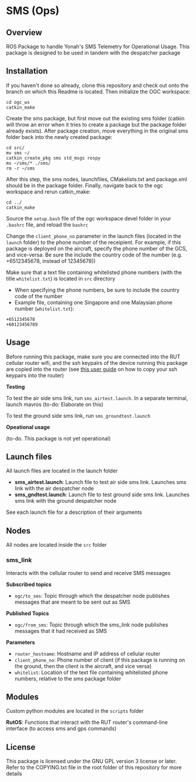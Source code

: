 # SMS (Ops)

## Overview

ROS Package to handle Yonah's SMS Telemetry for Operational Usage. This package is designed to be used in tandem with the despatcher package

## Installation

If you haven't done so already, clone this repository and check out onto the branch on which this Readme is located. Then initialize the OGC workspace:

```
cd ogc_ws
catkin_make
```

Create the sms package, but first move out the existing sms folder (catkin will throw an error when it tries to create a package but the package folder already exists). After package creation, move everything in the original sms folder back into the newly created package:

```
cd src/
mv sms ~/
catkin_create_pkg sms std_msgs rospy
mv ~/sms/* ./sms/
rm -r ~/sms
```

After this step, the sms nodes, launchfiles, CMakelists.txt and package.xml should be in the package folder. Finally, navigate back to the ogc workspace and rerun catkin_make:

```
cd ../
catkin_make
```

Source the `setup.bash` file of the ogc workspace devel folder in your `.bashrc` file, and reload the `bashrc`

Change the `client_phone_no` parameter in the launch files (located in the `launch` folder) to the phone number of the receipient. For example, if this package is deployed on the aircraft, specify the phone number of the GCS, and vice-versa. Be sure the include the country code of the number (e.g. +6512345678, instead of 12345678))

Make sure that a text file containing whitelisted phone numbers (with the title `whitelist.txt`) is located in `src` directory

* When specifying the phone numbers, be sure to include the country code of the number
* Example file, containing one Singapore and one Malaysian phone number (`whitelist.txt`):

```
+6512345678
+60123456789
```

## Usage

Before running this package, make sure you are connected into the RUT cellular router wifi, and the ssh keypairs of the device running this package are copied into the router (see [this user guide](https://wiki.teltonika-networks.com/view/SSH_RSA_key_authentication_(Linux)) on how to copy your ssh keypairs into the router)

**Testing**

To test the air side sms link, run `sms_airtest.launch`. In a separate terminal, launch mavros (to-do: Elaborate on this)

To test the ground side sms link, run `sms_groundtest.launch`

**Opeational usage**

(to-do. This package is not yet operational)

## Launch files

All launch files are located in the launch folder

* **sms_airtest.launch**: Launch file to test air side sms link. Launches sms link with the air despatcher node
* **sms_gndtest.launch**: Launch file to test ground side sms link. Launches sms link with the ground despatcher node

See each launch file for a description of their arguments

## Nodes

All nodes are located inside the `src` folder

### sms_link

Interacts with the cellular router to send and receive SMS messages

**Subscribed topics**

* `ogc/to_sms`: Topic through which the despatcher node publishes messages that are meant to be sent out as SMS

**Published Topics**

* `ogc/from_sms`: Topic through which the sms_link node publishes messages that it had received as SMS

**Parameters**

* `router_hostname`: Hostname and IP address of cellular router
* `client_phone_no`: Phone number of client (if this package is running on the ground, then the client is the aircraft, and vice versa)
* `whitelist`: Location of the text file containing whitelisted phone numbers, relative to the sms package folder

## Modules

Custom python modules are located in the `scripts` folder

**RutOS**: Functions that interact with the RUT router's command-line interface (to access sms and gps commands)

## License

This package is licensed under the GNU GPL version 3 license or later. Refer to the COPYING.txt file in the root folder of this repository for more details
